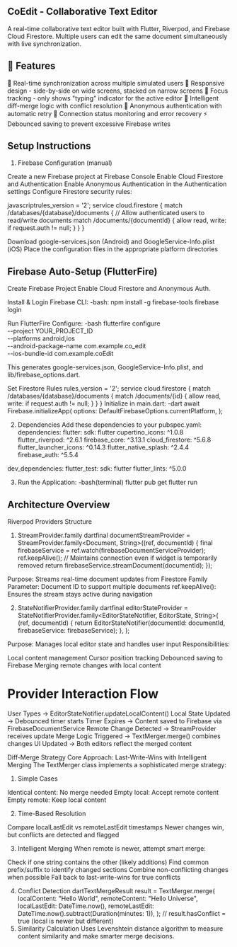 ## CoEdit - Collaborative Text Editor
A real-time collaborative text editor built with Flutter, Riverpod, and Firebase Cloud Firestore. Multiple users can edit the same document simultaneously with live synchronization.


## 🚀 Features
🔄 Real-time synchronization across multiple simulated users
📱 Responsive design - side-by-side on wide screens, stacked on narrow screens
🎯 Focus tracking - only shows "typing" indicator for the active editor
🔀 Intelligent diff-merge logic with conflict resolution
🔐 Anonymous authentication with automatic retry
📡 Connection status monitoring and error recovery
⚡ Debounced saving to prevent excessive Firebase writes

## Setup Instructions
1. Firebase Configuration (manual)

Create a new Firebase project at Firebase Console
Enable Cloud Firestore and Authentication
Enable Anonymous Authentication in the Authentication settings
Configure Firestore security rules:

javascriptrules_version = '2';
service cloud.firestore {
  match /databases/{database}/documents {
    // Allow authenticated users to read/write documents
    match /documents/{documentId} {
      allow read, write: if request.auth != null;
    }
  }
}

Download google-services.json (Android) and GoogleService-Info.plist (iOS)
Place the configuration files in the appropriate platform directories
 
## Firebase Auto-Setup (FlutterFire)

Create Firebase Project
Enable Cloud Firestore and Anonymous Auth.

Install & Login Firebase CLI:
-bash:
    npm install -g firebase-tools
    firebase login


Run FlutterFire Configure:
-bash
    flutterfire configure \
    --project YOUR_PROJECT_ID \
    --platforms android,ios \
    --android-package-name com.example.co_edit \
    --ios-bundle-id    com.example.coEdit

This generates google-services.json, GoogleService-Info.plist, and lib/firebase_options.dart.

Set Firestore Rules
        rules_version = '2';
        service cloud.firestore {
        match /databases/{database}/documents {
            match /documents/{id} {
            allow read, write: if request.auth != null;
            }
        }
    }
Initialize in main.dart:
-dart
    await Firebase.initializeApp(
    options: DefaultFirebaseOptions.currentPlatform,
    );


2. Dependencies
Add these dependencies to your pubspec.yaml:
dependencies:
  flutter:
    sdk: flutter
  cupertino_icons: ^1.0.8
  flutter_riverpod: ^2.6.1
  firebase_core: ^3.13.1
  cloud_firestore: ^5.6.8
  flutter_launcher_icons: ^0.14.3
  flutter_native_splash: ^2.4.4
  firebase_auth: ^5.5.4

dev_dependencies:
  flutter_test:
    sdk: flutter
  flutter_lints: ^5.0.0

3. Run the Application:
-bash(terminal)
    flutter pub get
    flutter run



## Architecture Overview
Riverpod Providers Structure
1. StreamProvider.family
dartfinal documentStreamProvider = StreamProvider.family<Document, String>((ref, documentId) {
  final firebaseService = ref.watch(firebaseDocumentServiceProvider);
  ref.keepAlive(); // Maintains connection even if widget is temporarily removed
  return firebaseService.streamDocument(documentId);
});

Purpose: Streams real-time document updates from Firestore
Family Parameter: Document ID to support multiple documents
ref.keepAlive(): Ensures the stream stays active during navigation

2. StateNotifierProvider.family
dartfinal editorStateProvider = StateNotifierProvider.family<EditorStateNotifier, EditorState, String>(
  (ref, documentId) {
    return EditorStateNotifier(documentId: documentId, firebaseService: firebaseService);
  },
);

Purpose: Manages local editor state and handles user input
Responsibilities:

Local content management
Cursor position tracking
Debounced saving to Firebase
Merging remote changes with local content



# Provider Interaction Flow

User Types → EditorStateNotifier.updateLocalContent()
Local State Updated → Debounced timer starts
Timer Expires → Content saved to Firebase via FirebaseDocumentService
Remote Change Detected → StreamProvider receives update
Merge Logic Triggered → TextMerger.merge() combines changes
UI Updated → Both editors reflect the merged content

Diff-Merge Strategy
Core Approach: Last-Write-Wins with Intelligent Merging
The TextMerger class implements a sophisticated merge strategy:
1. Simple Cases

Identical content: No merge needed
Empty local: Accept remote content
Empty remote: Keep local content

2. Time-Based Resolution

Compare localLastEdit vs remoteLastEdit timestamps
Newer changes win, but conflicts are detected and flagged

3. Intelligent Merging
When remote is newer, attempt smart merge:

Check if one string contains the other (likely additions)
Find common prefix/suffix to identify changed sections
Combine non-conflicting changes when possible
Fall back to last-write-wins for true conflicts

4. Conflict Detection
dartTextMergeResult result = TextMerger.merge(
  localContent: "Hello World",
  remoteContent: "Hello Universe", 
  localLastEdit: DateTime.now(),
  remoteLastEdit: DateTime.now().subtract(Duration(minutes: 1)),
);
// result.hasConflict = true (local is newer but different)
5. Similarity Calculation
Uses Levenshtein distance algorithm to measure content similarity and make smarter merge decisions.